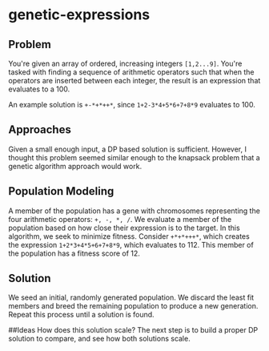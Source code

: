 # genetic-expressions
## Problem
You're given an array of ordered, increasing integers `[1,2...9]`. You're tasked with finding a sequence of arithmetic operators such that when the operators are inserted between each integer, the result is an expression that evaluates to a 100.

An example solution is `+-*+*++*`, since `1+2-3*4+5*6+7+8*9` evaluates to 100. 
## Approaches
Given a small enough input, a DP based solution is sufficient.
However, I thought this problem seemed similar enough to the knapsack problem that a genetic algorithm approach would work.
## Population Modeling
A member of the population has a gene with chromosomes representing the four arithmetic operators: `+, -, *, /`. 
We evaluate a member of the population based on how close their expression is to the target. In this algorithm, we seek to minimize fitness.
Consider `+*+*+++*`, which creates the expression `1+2*3+4*5+6+7+8*9`, which evaluates to 112. This member of the population has a fitness score of 12.
## Solution
We seed an initial, randomly generated population. We discard the least fit members and breed the remaining population to produce a new generation. Repeat this process until a solution is found.

##Ideas
How does this solution scale? The next step is to build a proper DP solution to compare, and see how both solutions scale. 
